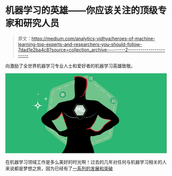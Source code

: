 # 机器学习的英雄——你应该关注的顶级专家和研究人员

> 原文：<https://medium.com/analytics-vidhya/heroes-of-machine-learning-top-experts-and-researchers-you-should-follow-7dad1e2ba4c8?source=collection_archive---------2----------------------->

向激励了全世界机器学习专业人士和爱好者的机器学习英雄致敬。

![](img/fcecd87ccdd37b85cbc8101da4ffbec6.png)

在机器学习领域工作是多么美好的时光啊！过去的几年对任何与机器学习相关的人来说都是梦想之旅，因为已经有了[一系列的发展和突破](https://www.analyticsvidhya.com/blog/2018/12/key-breakthroughs-ai-ml-2018-trends-2019/?utm_source=blog&utm_medium=heroes-of-machine-learning-experts-researchers)